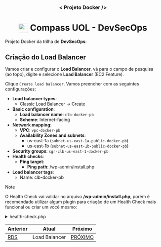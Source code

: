 <h3 align="center">< Projeto Docker /></h3>

<h1 align="center">
    <img align="center" src="https://logospng.org/download/uol/logo-uol-icon-256.png" width="30" height="30" /> Compass UOL - DevSecOps
</h1>

Projeto Docker da trilha de **DevSecOps**:

## Criação do Load Balancer

Vamos criar e configurar o **Load Balancer**, vá para o campo de pesquisa (ao topo), digite e selecione **Load Balancer** (EC2 Feature).

Clique `Create load balancer`. Vamos preencher com as seguintes configurações:

- **Load balancer types**:
  - Classic Load Balancer -> Create
- **Basic configuration**:
  - **Load balancer name**: `clb-docker-pb`
  - **Scheme**: Internet-facing
- **Network mapping**:
  - **VPC**: `vpc-docker-pb`
  - **Availability Zones and subnets**:
    - us-east-1a (`subnet-us-east-1a-public-docker-pb`)
    - us-east-1b (`subnet-us-east-1b-public-docker-pb`)
- **Security groups**: `sgr-clb-us-east-1-docker-pb`
- **Health checks**:
  - **Ping target**:
    - **Ping path**: /wp-admin/install.php
- **Load balancer tags**:
  - Name: clb-docker-pb

> [!NOTE]
> O Health Check vai validar no arquivo **/wp-admin/install.php**, porém é recomendado utilizar algum plugin para criação de um Health Check mais funcional ou criar um você mesmo:
>
> <details>
>  <summary>health-check.php</summary>
>
> ```php
> <?php
> require_once 'wp-load.php';
>
> $status = 200;
> $message = 'OK';
>
> // Verificar se o WordPress está instalado
> if (function_exists('is_blog_installed') && is_blog_installed()) {
>     // Verificar conexão com o banco de dados
>     global $wpdb;
>     if (!$wpdb || !$wpdb->check_connection()) {
>         $status = 500;
>         $message = 'Erro: Falha na conexão com o banco de dados.';
>     }
> } else {
>     $status = 500;
>     $message = 'Erro: WordPress não instalado.';
> }
>
> http_response_code($status);
> echo $message;
> ?>
> ```
>
> Check the function: [is_blog_installed()](https://developer.wordpress.org/reference/functions/is_blog_installed/)
>
> </details>

<div align="center">

| Anterior        | Atual         | Próximo                      |
| --------------- | ------------- | ---------------------------- |
| [RDS](7.rds.md) | Load Balancer | [PRÓXIMO](9.ec2_template.md) |

<div>
